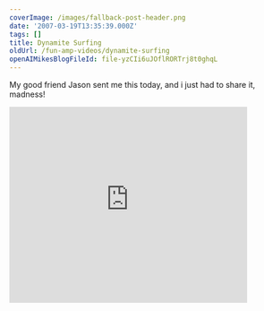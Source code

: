 ```yaml
---
coverImage: /images/fallback-post-header.png
date: '2007-03-19T13:35:39.000Z'
tags: []
title: Dynamite Surfing
oldUrl: /fun-amp-videos/dynamite-surfing
openAIMikesBlogFileId: file-yzCIi6uJOflRORTrj8t0ghqL
---
```


My good friend Jason sent me this today, and i just had to share it, madness!

<!-- more -->

<embed width="425" height="350" wmode="transparent" type="application/x-shockwave-flash" src="https://www.youtube.com/v/JR_naKxLEPc"></embed>
